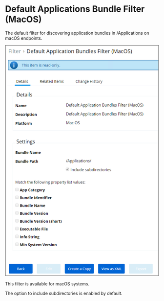 [title]: # (Default App Bundle)
[tags]: # (filter types)
[priority]: # (7)
# Default Applications Bundle Filter (MacOS)

The default filter for discovering application bundles in /Applications on macOS endpoints.

![default apps](images/dflt-app-bundle.png "Default Applications Bundle Filter (MacOS)")

This filter is available for macOS systems.

The option to include subdirectories is enabled by default.
